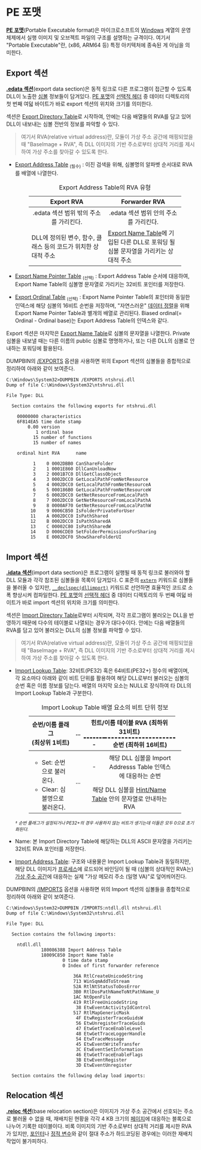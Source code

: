 # PE 포맷
**[PE 포맷](https://learn.microsoft.com/windows/win32/debug/pe-format)**(Portable Executable format)은 마이크로소프트의 [Windows](Windows.md) 계열의 운영체제에서 실행 이미지 및 오브젝트 파일의 구조를 설명하는 규격이다. 여기서 "Portable Executable"란, (x86, ARM64 등) 특정 아키텍처에 종속된 게 아님을 의미한다.

## Export 섹션
**[.edata 섹션](https://learn.microsoft.com/windows/win32/debug/pe-format#the-edata-section-image-only)**(export data section)은 동적 링크로 다른 프로그램이 접근할 수 있도록 DLL이 노출한 [심볼](Symbol.md) 정보들이 담겨있다. [PE 포맷](https://learn.microsoft.com/windows/win32/debug/pe-format)의 [선택적 헤더](https://learn.microsoft.com/windows/win32/debug/pe-format#optional-header-image-only) 중 데이터 디렉토리의 첫 번째 여덟 바이트가 바로 export 섹션의 위치와 크기를 의미한다.

섹션은 [Export Directory Table](https://learn.microsoft.com/windows/win32/debug/pe-format#export-directory-table)로 시작하여, 안에는 다음 배열들의 RVA를 담고 있어 DLL이 내보내는 심볼 전반의 정보를 파악할 수 있다.

> 여기서 RVA(relative virtual address)란, 모듈이 가상 주소 공간에 매핑되었을 때 "BaseImage + RVA", 즉 DLL 이미지의 기반 주소로부터 상대적 거리를 제시하여 가상 주소를 찾아갈 수 있도록 한다.

* [Export Address Table](https://learn.microsoft.com/windows/win32/debug/pe-format#export-address-table) <sub>(필수)</sub> : 이진 검색을 위해, 심볼명의 알파벳 순서대로 RVA를 배열에 나열한다.

    <table style="table-layout: fixed; width: 85%; margin-left: auto; margin-right: auto;"><caption style="caption-side: top;">Export Address Table의 RVA<sup></sup> 유형</caption><colgroup><col style="width: 50%;"/><col style="width: 50%;"/></colgroup><thead><tr><th style="text-align: center;">Export RVA</th><th style="text-align: center;">Forwarder RVA</th></tr></thead><tbody><tr style="text-align: center;"><td>.edata 섹션 범위 밖의 주소를 가리킨다.</td><td>.edata 섹션 범위 안의 주소를 가리킨다.</td></tr><tr><td>DLL에 정의된 변수, 함수, 클래스 등의 코드가 위치한 상대적 주소</td><td><a href="https://learn.microsoft.com/windows/win32/debug/pe-format#export-name-table">Export Name Table</a>에 기입된 다른 DLL로 포워딩 될 심볼 문자열을 가리키는 상대적 주소</td></tr></tbody></table>

* [Export Name Pointer Table](https://learn.microsoft.com/windows/win32/debug/pe-format#export-name-pointer-table) <sub>(선택)</sub> : Export Address Table 순서에 대응하여, Export Name Table의 심볼명 문자열로 가리키는 32비트 포인터를 저장한다.
* [Export Ordinal Table](https://learn.microsoft.com/windows/win32/debug/pe-format#export-ordinal-table) <sub>(선택)</sub> : Export Name Pointer Table의 포인터와 동일한 인덱스에 해당 심볼의 16비트 순번을 저장하며, "자연스러운" [데이터 정렬](Memory.md#데이터-정렬)을 위해 Export Name Pointer Table과 별개의 배열로 관리된다. Biased ordinal(= Ordinal - Ordinal base)는 Export Address Table의 인덱스와 같다.

Export 섹션은 마지막은 [Export Name Table](https://learn.microsoft.com/windows/win32/debug/pe-format#export-name-table)로 심볼의 문자열을 나열한다. Private 심볼을 내보낼 때는 다른 이름의 public 심볼로 명명하거나, 또는 다른 DLL의 심볼로 안내하는 포워딩에 활용된다.

DUMPBIN의 [/EXPORTS](https://learn.microsoft.com/cpp/build/reference/dash-exports) 옵션을 사용하면 위의 Export 섹션의 심볼들을 종합적으로 정리하여 아래와 같이 보여준다.

```
C:\Windows\System32>DUMPBIN /EXPORTS ntshrui.dll
Dump of file C:\Windows\System32\ntshrui.dll

File Type: DLL

  Section contains the following exports for ntshrui.dll

    00000000 characteristics
    6F814EA5 time date stamp
        0.00 version
           1 ordinal base
          15 number of functions
          15 number of names

    ordinal hint RVA      name

          1    0 0002DBB0 CanShareFolder
          2    1 0001E860 DllCanUnloadNow
          3    2 0001B7C0 DllGetClassObject
          4    3 0002DCC0 GetLocalPathFromNetResource
          5    4 0002DCC0 GetLocalPathFromNetResourceA
          6    5 000186B0 GetLocalPathFromNetResourceW
          7    6 0002DCC0 GetNetResourceFromLocalPath
          8    7 0002DCC0 GetNetResourceFromLocalPathA
          9    8 0000AF70 GetNetResourceFromLocalPathW
         10    9 0006CB50 IsFolderPrivateForUser
         11    A 0002DCC0 IsPathShared
         12    B 0002DCC0 IsPathSharedA
         13    C 00002C80 IsPathSharedW
         14    D 0006CDE0 SetFolderPermissionsForSharing
         15    E 0002DCF0 ShowShareFolderUI
```

## Import 섹션
**[.idata 섹션](https://learn.microsoft.com/windows/win32/debug/pe-format#the-idata-section)**(import data section)은 프로그램이 실행될 때 동적 링크로 불러와야 할 DLL 모듈과 각각 참조된 심볼들을 목록이 담겨있다. C 표준의 [`extern`](C.md#변수) 키워드로 심볼들을 불러올 수 있지만, [`__declspec(dllimport)`](https://learn.microsoft.com/cpp/build/importing-into-an-application-using-declspec-dllimport) 키워드로 선언하면 효율적인 코드로 소폭 향상시켜 컴파일한다. [PE 포맷](https://learn.microsoft.com/windows/win32/debug/pe-format)의 [선택적 헤더](https://learn.microsoft.com/windows/win32/debug/pe-format#optional-header-image-only) 중 데이터 디렉토리의 두 번째 여덟 바이트가 바로 import 섹션의 위치와 크기를 의미한다.

섹션은 [Import Directory Table](https://learn.microsoft.com/windows/win32/debug/pe-format#import-directory-table)로부터 시작되며, 각각 프로그램이 불러오는 DLL을 반영하기 때문에 다수의 테이블로 나열되는 경우가 대다수이다. 안에는 다음 배열들의 RVA를 담고 있어 불러오는 DLL의 심볼 정보를 파악할 수 있다.

> 여기서 RVA(relative virtual address)란, 모듈이 가상 주소 공간에 매핑되었을 때 "BaseImage + RVA", 즉 DLL 이미지의 기반 주소로부터 상대적 거리를 제시하여 가상 주소를 찾아갈 수 있도록 한다.

* [Import Lookup Table](https://learn.microsoft.com/windows/win32/debug/pe-format#import-lookup-table): 32비트(PE32) 혹은 64비트(PE32+) 정수의 배열이며, 각 요소마다 아래와 같이 비트 단위를 활용하여 해당 DLL로부터 불러오는 심볼의 순번 혹은 이름 정보를 담는다. 배열의 마지막 요소는 NULL로 장식하여 타 DLL의 Import Lookup Table과 구분한다.

    <table style="table-layout: fixed; width: 85%; margin-left: auto; margin-right: auto;"><caption style="caption-side: top;">Import Lookup Table 배열 요소의 비트 단위 정보</caption><colgroup><col style="width: 30%;"/><col style="width: 5%;"/><col style="width: 15%;"/><col style="width: 50%;"/></colgroup><thead><tr><th rowspan="2" style="text-align: center;">순번/이름 플래그<br/>(최상위 1비트)</th><th rowspan="2">...</th><th colspan="2" style="text-align: center; border-bottom-style: dashed;">힌트/이름 테이블 RVA (최하위 31비트)</th></tr><tr><th style="text-align: center;">-</th><th style="text-align: center;">순번 (최하위 16비트)</th></tr></thead><tbody><tr><td rowspan="2"><ul><li>Set: 순번으로 불러온다.</li><li>Clear: 심볼명으로 불러온다.</li></ul></td><td rowspan="2">...</td><td style="text-align: center;">-</td><td style="text-align: center;">해당 DLL 심볼을 Import Addresss Table 인덱스에 대응하는 순번<td></tr><tr><td colspan="2" style="text-align: center;">해당 DLL 심볼을 <a href="https://learn.microsoft.com/windows/win32/debug/pe-format#hintname-table">Hint/Name Table</a> 안의 문자열로 안내하는 RVA</td></tr></tbody></table>

    <sup>_† 순번 플래그가 설정되거나 PE32+의 경우 사용하지 않는 비트가 생기는데 이들은 모두 0으로 초기화된다._</sup>

* Name: 본 Import Directory Table에 해당하는 DLL의 ASCII 문자열을 가리키는 32비트 RVA 포인터를 저장한다.
* [Import Address Table](https://learn.microsoft.com/windows/win32/debug/pe-format#import-address-table): 구조와 내용물은 Import Lookup Table과 동일하지만, 해당 DLL 이미지가 [프로세스](Process.md)에 로드되어 바인딩이 될 때 (심볼의 상대적인 RVA는) [가상 주소 공간](Process.md#가상-주소-공간)에 대응하는 실제 "가상 메모리 주소 (일명 VA)"로 덮어씌어진다.

DUMPBIN의 [/IMPORTS](https://learn.microsoft.com/cpp/build/reference/dash-exports) 옵션을 사용하면 위의 Import 섹션의 심볼들을 종합적으로 정리하여 아래와 같이 보여준다.

```
C:\Windows\System32>DUMPBIN /IMPORTS:ntdll.dll ntshrui.dll
Dump of file C:\Windows\System32\ntshrui.dll

File Type: DLL

  Section contains the following imports:

    ntdll.dll
             180086388 Import Address Table
             18009C850 Import Name Table
                     0 time date stamp
                     0 Index of first forwarder reference

                         36A RtlCreateUnicodeString
                         713 WinSqmAddToStream
                         52A RtlNtStatusToDosError
                         3B0 RtlDosPathNameToNtPathName_U
                         1AC NtOpenFile
                         419 RtlFreeUnicodeString
                          38 EtwEventActivityIdControl
                         517 RtlMapGenericMask
                          4F EtwRegisterTraceGuidsW
                          56 EtwUnregisterTraceGuids
                          47 EtwGetTraceEnableLevel
                          48 EtwGetTraceLoggerHandle
                          54 EtwTraceMessage
                          45 EtwEventWriteTransfer
                          3C EtwEventSetInformation
                          46 EtwGetTraceEnableFlags
                          3B EtwEventRegister
                          3D EtwEventUnregister

  Section contains the following delay load imports:
```

## Relocation 섹션
**[.reloc 섹션](https://learn.microsoft.com/windows/win32/debug/pe-format#the-reloc-section-image-only)**(base relocation section)은 이미지가 가상 주소 공간에서 선호되는 주소로 불러올 수 없을 때, 재배치된 현황을 각각 4 KB 크기의 [페이지](Memory.md#페이지)에 대응하는 블록으로 나누어 기록한 테이블이다. 비록 이미지의 기반 주소로부터 상대적 거리를 제시한 RVA가 있지만, [포인터](C.md#포인터)나 [정적 변수](C.md#변수)와 같이 절대 주소가 하드코딩된 경우에는 이러한 재배치 작업이 불가피하다.
